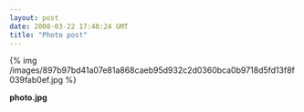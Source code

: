```yaml
---
layout: post
date: 2008-03-22 17:48:24 GMT
title: "Photo post"
---
```

{% img /images/897b97bd41a07e81a868caeb95d932c2d0360bca0b9718d5fd13f8f039fab0ef.jpg %}

<b>photo.jpg</b>